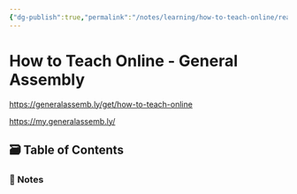 ```yaml
---
{"dg-publish":true,"permalink":"/notes/learning/how-to-teach-online/readme/","dgHomeLink":true,"dgPassFrontmatter":false,"dgShowBacklinks":true,"dgShowLocalGraph":false}
---
```


# How to Teach Online - General Assembly

<https://generalassemb.ly/get/how-to-teach-online>

<https://my.generalassemb.ly/>

## 🗃️ Table of Contents

### 📝 Notes

